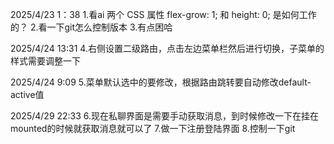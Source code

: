 2025/4/23 1：38
1.看ai 两个 CSS 属性 flex-grow: 1; 和 height: 0; 是如何工作的？
2.看一下git怎么控制版本
3.有点困哈

2025/4/24 13:31
4.右侧设置二级路由，点击左边菜单栏然后进行切换，子菜单的样式需要调整一下

2025/4/24 9:09
5.菜单默认选中的要修改，根据路由跳转要自动修改default-active值

2025/4/29 22:33
6.现在私聊界面是需要手动获取消息，到时候修改一下在挂在mounted的时候就获取消息就可以了
7.做一下注册登陆界面
8.控制一下git
